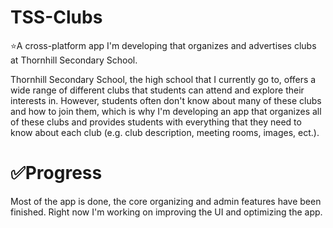 # TSS-Clubs
⭐A cross-platform app I'm developing that organizes and advertises clubs at Thornhill Secondary School.

Thornhill Secondary School, the high school that I currently go to, offers a wide range of different clubs that students can attend and explore their interests in. However, students often don't know about many of these clubs and how to join them, which is why I'm developing an app that organizes all of these clubs and provides students with everything that they need to know about each club (e.g. club description, meeting rooms, images, ect.). 

# ✅Progress

Most of the app is done, the core organizing and admin features have been finished. Right now I'm working on improving the UI and optimizing the app.
